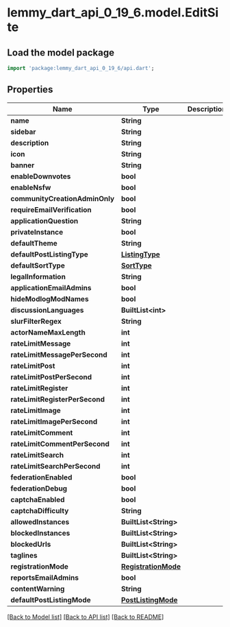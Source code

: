 # lemmy_dart_api_0_19_6.model.EditSite

## Load the model package
```dart
import 'package:lemmy_dart_api_0_19_6/api.dart';
```

## Properties
Name | Type | Description | Notes
------------ | ------------- | ------------- | -------------
**name** | **String** |  | [optional] 
**sidebar** | **String** |  | [optional] 
**description** | **String** |  | [optional] 
**icon** | **String** |  | [optional] 
**banner** | **String** |  | [optional] 
**enableDownvotes** | **bool** |  | [optional] 
**enableNsfw** | **bool** |  | [optional] 
**communityCreationAdminOnly** | **bool** |  | [optional] 
**requireEmailVerification** | **bool** |  | [optional] 
**applicationQuestion** | **String** |  | [optional] 
**privateInstance** | **bool** |  | [optional] 
**defaultTheme** | **String** |  | [optional] 
**defaultPostListingType** | [**ListingType**](ListingType.md) |  | [optional] 
**defaultSortType** | [**SortType**](SortType.md) |  | [optional] 
**legalInformation** | **String** |  | [optional] 
**applicationEmailAdmins** | **bool** |  | [optional] 
**hideModlogModNames** | **bool** |  | [optional] 
**discussionLanguages** | **BuiltList&lt;int&gt;** |  | [optional] 
**slurFilterRegex** | **String** |  | [optional] 
**actorNameMaxLength** | **int** |  | [optional] 
**rateLimitMessage** | **int** |  | [optional] 
**rateLimitMessagePerSecond** | **int** |  | [optional] 
**rateLimitPost** | **int** |  | [optional] 
**rateLimitPostPerSecond** | **int** |  | [optional] 
**rateLimitRegister** | **int** |  | [optional] 
**rateLimitRegisterPerSecond** | **int** |  | [optional] 
**rateLimitImage** | **int** |  | [optional] 
**rateLimitImagePerSecond** | **int** |  | [optional] 
**rateLimitComment** | **int** |  | [optional] 
**rateLimitCommentPerSecond** | **int** |  | [optional] 
**rateLimitSearch** | **int** |  | [optional] 
**rateLimitSearchPerSecond** | **int** |  | [optional] 
**federationEnabled** | **bool** |  | [optional] 
**federationDebug** | **bool** |  | [optional] 
**captchaEnabled** | **bool** |  | [optional] 
**captchaDifficulty** | **String** |  | [optional] 
**allowedInstances** | **BuiltList&lt;String&gt;** |  | [optional] 
**blockedInstances** | **BuiltList&lt;String&gt;** |  | [optional] 
**blockedUrls** | **BuiltList&lt;String&gt;** |  | [optional] 
**taglines** | **BuiltList&lt;String&gt;** |  | [optional] 
**registrationMode** | [**RegistrationMode**](RegistrationMode.md) |  | [optional] 
**reportsEmailAdmins** | **bool** |  | [optional] 
**contentWarning** | **String** |  | [optional] 
**defaultPostListingMode** | [**PostListingMode**](PostListingMode.md) |  | [optional] 

[[Back to Model list]](../README.md#documentation-for-models) [[Back to API list]](../README.md#documentation-for-api-endpoints) [[Back to README]](../README.md)


